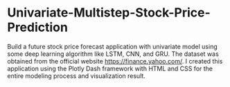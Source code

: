 # Univariate-Multistep-Stock-Price-Prediction

Build a future stock price forecast application with univariate model using some deep learning algorithm like LSTM, CNN, and GRU. The dataset was obtained from the official website https://finance.yahoo.com/. I created this application using the Plotly Dash framework with HTML and CSS for the entire modeling process and visualization result.
